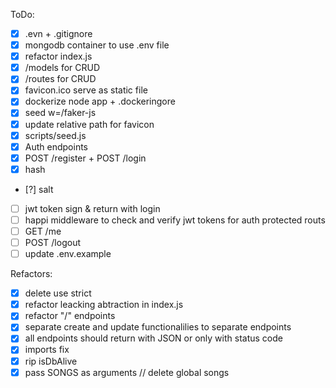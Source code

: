 ToDo:

 - [x] .evn + .gitignore
 - [x] mongodb container to use .env file
 - [x] refactor index.js
 - [x] /models for CRUD
 - [x] /routes for CRUD
 - [x] favicon.ico serve as static file
 - [x] dockerize node app + .dockeringore
 - [x] seed w=/faker-js
 - [x] update relative path for favicon
 - [x] scripts/seed.js
 - [x] Auth endpoints
 - [x] POST /register + POST /login
 - [x] hash
 - [?] salt
 - [ ] jwt token sign & return with login
 - [ ] happi middleware to check and verify jwt tokens for auth protected routs
 - [ ] GET /me
 - [ ] POST /logout
 - [ ] update .env.example

Refactors: 
- [x] delete use strict
- [x] refactor leacking abtraction in index.js
- [x] refactor "/" endpoints
- [x] separate create and update functionalilies to separate endpoints
- [x] all endpoints should return with JSON or only with status code
- [x] imports fix
- [x] rip isDbAlive
- [x] pass SONGS as arguments // delete global songs